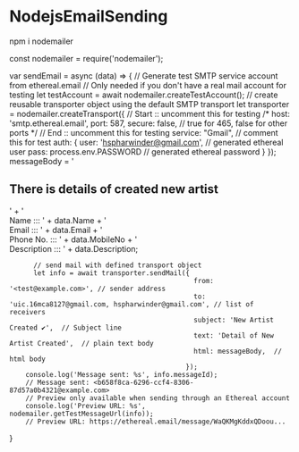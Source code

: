# NodejsEmailSending

npm i nodemailer 

const nodemailer = require('nodemailer'); 

var sendEmail = async (data) => {
   // Generate test SMTP service account from ethereal.email 
   // Only needed if you don't have a real mail account for testing 
   let testAccount = await nodemailer.createTestAccount(); 
   // create reusable transporter object using the default SMTP transport 
   let transporter = nodemailer.createTransport({ 
        // Start :: uncomment this for testing 
          /* host: 'smtp.ethereal.email', port: 587, secure: false, 
          // true for 465, false for other ports */ 
        // End :: uncomment this for testing 
        service: "Gmail", 
        // comment this for test
         auth: { user: 'hspharwinder@gmail.com',  // generated ethereal user
               pass: process.env.PASSWORD // generated ethereal password
             } 
    }); 
    messageBody = '<h2>There is details of created new artist </h2>' + '<br>Name ::: ' + 
                    data.Name + '<br>Email ::: ' + 
                    data.Email + '<br>Phone No. ::: ' + 
                    data.MobileNo + '<br>Description ::: ' + 
                    data.Description; 
          
          // send mail with defined transport object 
          let info = await transporter.sendMail({ 
                                                  from: '<test@example.com>', // sender address 
                                                  to: 'uic.16mca8127@gmail.com, hspharwinder@gmail.com', // list of receivers 
                                                  subject: 'New Artist Created ✔',  // Subject line 
                                                  text: 'Detail of New Artist Created',  // plain text body
                                                  html: messageBody,  // html body 
                                                }); 
        console.log('Message sent: %s', info.messageId); 
        // Message sent: <b658f8ca-6296-ccf4-8306-87d57a0b4321@example.com> 
        // Preview only available when sending through an Ethereal account 
        console.log('Preview URL: %s', nodemailer.getTestMessageUrl(info)); 
        // Preview URL: https://ethereal.email/message/WaQKMgKddxQDoou... 
}
